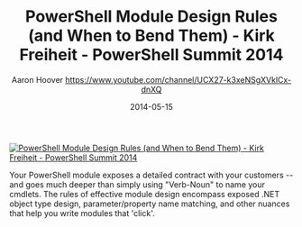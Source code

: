 ﻿---
title: PowerShell Module Design Rules (and When to Bend Them) - Kirk Freiheit - PowerShell Summit 2014
date: 2014-05-15
tags: PowerShellOrg, Summit, USA, English, Conference, Powershell Summit 2014
author: Aaron Hoover https://www.youtube.com/channel/UCX27-k3xeNSgXVklCx-dnXQ
---

[![PowerShell Module Design Rules (and When to Bend Them) - Kirk Freiheit - PowerShell Summit 2014](https://i1.ytimg.com/vi/xihN15LKvCs/hqdefault.jpg "PowerShell Module Design Rules (and When to Bend Them) - Kirk Freiheit - PowerShell Summit 2014")](https://www.youtube.com/watch?v=xihN15LKvCs)

Your PowerShell module exposes a detailed contract with your customers -- and goes much deeper than simply using "Verb-Noun" to name your cmdlets.  The rules of effective module design encompass exposed .NET object type design, parameter/property name matching, and other nuances that help you write modules that 'click'.
